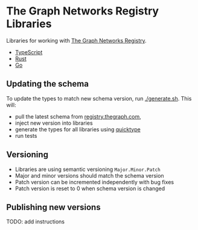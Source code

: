 # The Graph Networks Registry Libraries

Libraries for working with [The Graph Networks Registry](https://github.com/graphprotocol/networks-registry).

- [TypeScript](./packages/typescript)
- [Rust](./packages/rust)
- [Go](./packages/golang)


## Updating the schema

To update the types to match new schema version, run [./generate.sh](./generate.sh).
This will:
- pull the latest schema from [registry.thegraph.com](https://registry.thegraph.com),
- inject new version into libraries
- generate the types for all libraries using [quicktype](https://quicktype.io)
- run tests

## Versioning

- Libraries are using semantic versioning `Major.Minor.Patch`
- Major and minor versions should match the schema version
- Patch version can be incremented independently with bug fixes
- Patch version is reset to 0 when schema version is changed


## Publishing new versions

TODO: add instructions
